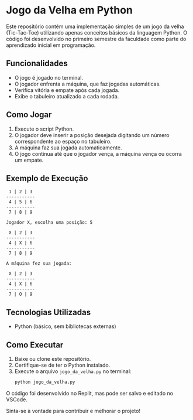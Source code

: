 # Jogo da Velha em Python

Este repositório contém uma implementação simples de um jogo da velha (Tic-Tac-Toe) utilizando apenas conceitos básicos da linguagem Python. O código foi desenvolvido no primeiro semestre da faculdade como parte do aprendizado inicial em programação.

## Funcionalidades
- O jogo é jogado no terminal.
- O jogador enfrenta a máquina, que faz jogadas automáticas.
- Verifica vitória e empate após cada jogada.
- Exibe o tabuleiro atualizado a cada rodada.

## Como Jogar
1. Execute o script Python.
2. O jogador deve inserir a posição desejada digitando um número correspondente ao espaço no tabuleiro.
3. A máquina faz sua jogada automaticamente.
4. O jogo continua até que o jogador vença, a máquina vença ou ocorra um empate.

## Exemplo de Execução
```
 1 | 2 | 3 
-----------
 4 | 5 | 6 
-----------
 7 | 8 | 9 

Jogador X, escolha uma posição: 5

 X | 2 | 3 
-----------
 4 | X | 6 
-----------
 7 | 8 | 9 

A máquina fez sua jogada:

 X | 2 | 3 
-----------
 4 | X | 6 
-----------
 7 | O | 9 
```

## Tecnologias Utilizadas
- Python (básico, sem bibliotecas externas)

## Como Executar
1. Baixe ou clone este repositório.
2. Certifique-se de ter o Python instalado.
3. Execute o arquivo `jogo_da_velha.py` no terminal:
   ```sh
   python jogo_da_velha.py
   ```

O código foi desenvolvido no Replit, mas pode ser salvo e editado no VSCode.

Sinta-se à vontade para contribuir e melhorar o projeto!

